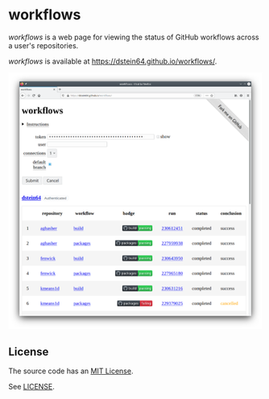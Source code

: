# workflows

*workflows* is a web page for viewing the status of GitHub workflows across a user's
repositories.

*workflows* is available at https://dstein64.github.io/workflows/.

![screenshot](screenshot.png)

License
-------

The source code has an [MIT License](https://en.wikipedia.org/wiki/MIT_License).

See [LICENSE](LICENSE).
